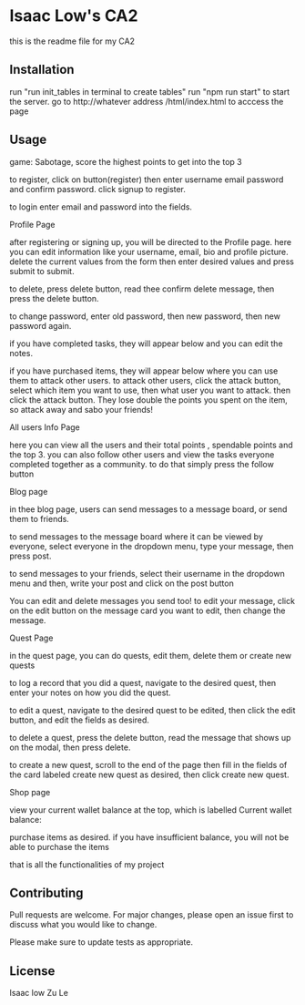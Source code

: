 
# Isaac Low's CA2

this is the readme file for my CA2

## Installation

run "run init_tables in terminal to create tables"
run "npm run start" to start the server.
go to http://whatever address /html/index.html to acccess the page



## Usage

game: Sabotage, score the highest points to get into the top 3


to register, click on button(register) then enter username email password and confirm password. click signup to register.

to login enter email and password into the fields.

Profile Page

after registering or signing up, you will be directed to the Profile page. here you can edit information like your username, email, bio and profile picture. delete the current values from the form then enter desired values and press submit to submit.

to delete, press delete button, read thee confirm delete message, then press the delete button.

to change password, enter old password, then new password, then new password again.

if you have completed tasks, they will appear below and you can edit the notes.

if you have purchased items, they will appear below where you can use them to attack other users. to attack other users, click the attack button, select which item you want to use, then what user you want to attack. then click the attack button. They lose double the points you spent on the item, so attack away and sabo your friends!

All users Info Page

here you can view all the users and their total points , spendable points and the top 3.
you can also follow other users and view the tasks everyone completed together as a community. to do that simply press the follow button

Blog page

in thee blog page, users can send messages to a message board, or send them to friends. 

to send messages to the message board where it can be viewed by everyone, select everyone in the dropdown menu, type your message, then press post.

to send messages to your friends, select their username in the dropdown menu and then, write your post and click on the post button

You can edit and delete messages you send too! to edit your message, click on the edit button on the message card you want to edit, then change the message. 

Quest Page

in the quest page, you can do quests, edit them, delete them or create new quests

to log a record that you did a quest, navigate to the desired quest, then enter your notes on how you did the quest.

to edit a quest, navigate to the desired quest to be edited, then click the edit button, and edit the fields as desired.

to delete a quest, press the delete button, read the message that shows up on the modal, then press delete.

to create a new quest, scroll to the end of the page then fill in the fields of the card labeled create new quest as desired, then click create new quest.

Shop page

view your current wallet balance at the top, which is labelled Current wallet balance:

purchase items as desired. if you have insufficient balance, you will not be able to purchase the items

that is all the functionalities of my project


## Contributing

Pull requests are welcome. For major changes, please open an issue first
to discuss what you would like to change.

Please make sure to update tests as appropriate.

## License

Isaac low Zu Le